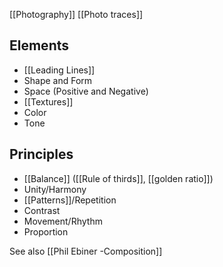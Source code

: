 [[Photography]]
[[Photo traces]]

## Elements
- [[Leading Lines]]
- Shape and Form
- Space (Positive and Negative)
- [[Textures]]
- Color
- Tone
## Principles
- [[Balance]] ([[Rule of thirds]], [[golden ratio]])
- Unity/Harmony
- [[Patterns]]/Repetition
- Contrast
- Movement/Rhythm
- Proportion

See also [[Phil Ebiner -Composition]]